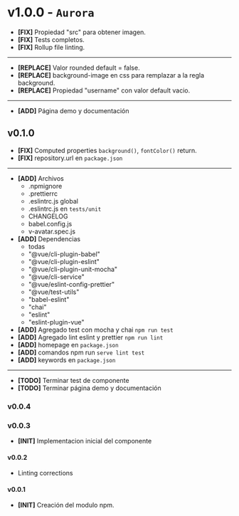 # v1.0.0 - `Aurora`

- **[FIX]** Propiedad "src" para obtener imagen.
- **[FIX]** Tests completos.
- **[FIX]** Rollup file linting.

---

- **[REPLACE]** Valor rounded default = false.
- **[REPLACE]** background-image en css para remplazar a la regla background.
- **[REPLACE]** Propiedad "username" con valor default vacio.

---

- **[ADD]** Página demo y documentación

## v0.1.0

- **[FIX]** Computed properties `background()`, `fontColor()` return.
- **[FIX]** repository.url en `package.json`

---

- **[ADD]** Archivos
  - .npmignore
  - .prettierrc
  - .eslintrc.js global
  - .eslintrc.js en `tests/unit`
  - CHANGELOG
  - babel.config.js
  - v-avatar.spec.js
- **[ADD]** Dependencias
  - todas
  - "@vue/cli-plugin-babel"
  - "@vue/cli-plugin-eslint"
  - "@vue/cli-plugin-unit-mocha"
  - "@vue/cli-service"
  - "@vue/eslint-config-prettier"
  - "@vue/test-utils"
  - "babel-eslint"
  - "chai"
  - "eslint"
  - "eslint-plugin-vue"
- **[ADD]** Agregado test con mocha y chai `npm run test`
- **[ADD]** Agregado lint eslint y prettier `npm run lint`
- **[ADD]** homepage en `package.json`
- **[ADD]** comandos npm run `serve lint test`
- **[ADD]** keywords en `package.json`

---

- **[TODO]** Terminar test de componente
- **[TODO]** Terminar página demo y documentación

### v0.0.4

### v0.0.3

- **[INIT]** Implementacion inicial del componente

#### v0.0.2

- Linting corrections

#### v0.0.1

- **[INIT]** Creación del modulo npm.
